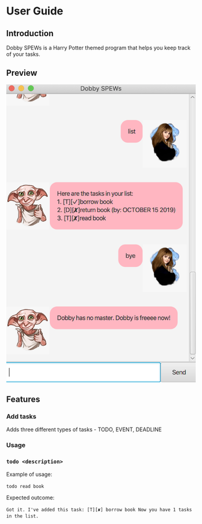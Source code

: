 # User Guide

## Introduction
Dobby SPEWs is a Harry Potter themed program that helps you keep track of your tasks.

## Preview
![UI Preview](/docs/Ui.png)

## Features

### Add tasks 
Adds three different types of tasks - TODO, EVENT, DEADLINE

### Usage

### `todo <description>` 

Example of usage: 

`todo read book`

Expected outcome:

`Got it. I've added this task:
  [T][✘] borrow book
Now you have 1 tasks in the list.`
